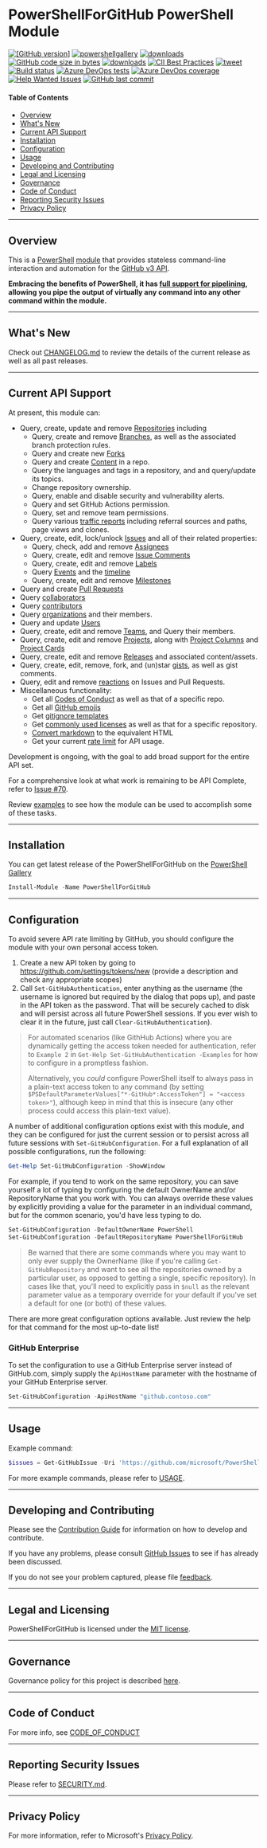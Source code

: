 # PowerShellForGitHub PowerShell Module

[![[GitHub version]](https://badge.fury.io/gh/microsoft%2FPowerShellForGitHub.svg)](https://github.com/microsoft/PowerShellForGitHub/releases)
[![powershellgallery](https://img.shields.io/powershellgallery/v/PowerShellForGitHub)](https://www.powershellgallery.com/packages/PowerShellForGitHub)
[![downloads](https://img.shields.io/powershellgallery/dt/PowerShellForGitHub.svg?label=downloads)](https://www.powershellgallery.com/packages/PowerShellForGitHub)
[![GitHub code size in bytes](https://img.shields.io/github/languages/code-size/microsoft/PowerShellForGitHub)](https://github.com/microsoft/PowerShellForGitHub)
[![downloads](https://img.shields.io/badge/license-MIT-green)](https://github.com/microsoft/PowerShellForGitHub/blob/master/LICENSE)
[![CII Best Practices](https://bestpractices.coreinfrastructure.org/projects/3990/badge)](https://bestpractices.coreinfrastructure.org/projects/3990)
[![tweet](https://img.shields.io/twitter/url?url=https%3A%2F%2Ftwitter.com%2FQuackFu)](https://twitter.com/intent/tweet?text=%23PowerShellForGitHub%20%40QuackFu%20&original_referer=https://github.com/microsoft/PowerShellForGitHub)
<br />
[![Build status](https://dev.azure.com/ms/PowerShellForGitHub/_apis/build/status/PowerShellForGitHub-CI?branchName=master)](https://dev.azure.com/ms/PowerShellForGitHub/_build/latest?definitionId=109&branchName=master)
[![Azure DevOps tests](https://img.shields.io/azure-devops/tests/ms/PowerShellForGitHub/109/master)](https://dev.azure.com/ms/PowerShellForGitHub/_build/latest?definitionId=109&branchName=master)
[![Azure DevOps coverage](https://img.shields.io/azure-devops/coverage/ms/PowerShellForGitHub/109/master)](https://dev.azure.com/ms/PowerShellForGitHub/_build/latest?definitionId=109&branchName=master)
<br />
[![Help Wanted Issues](https://img.shields.io/github/issues/microsoft/PowerShellForGitHub/help%20wanted)](https://github.com/microsoft/PowerShellForGitHub/issues?q=is%3Aissue+is%3Aopen+label%3A%22help+wanted%22)
[![GitHub last commit](https://img.shields.io/github/last-commit/microsoft/PowerShellForGitHub)](https://github.com/microsoft/PowerShellForGitHub/commits/master)

#### Table of Contents

*   [Overview](#overview)
*   [What's New](#whats-new)
*   [Current API Support](#current-api-support)
*   [Installation](#installation)
*   [Configuration](#configuration)
*   [Usage](#usage)
*   [Developing and Contributing](#developing-and-contributing)
*   [Legal and Licensing](#legal-and-licensing)
*   [Governance](#governance)
*   [Code of Conduct](#code-of-conduct)
*   [Reporting Security Issues](#reporting-security-issues)
*   [Privacy Policy](#privacy-policy)

----------

## Overview

This is a [PowerShell](https://microsoft.com/powershell) [module](https://technet.microsoft.com/en-us/library/dd901839.aspx)
that provides stateless command-line interaction and automation for the
[GitHub v3 API](https://developer.github.com/v3/).

**Embracing the benefits of PowerShell, it has
[full support for pipelining](./USAGE.md#embracing-the-pipeline), allowing you pipe the output of
virtually any command into any other command within the module.**

----------

## What's New

Check out [CHANGELOG.md](./CHANGELOG.md) to review the details of the current release as well as
all past releases.

----------

## Current API Support

At present, this module can:
 * Query, create, update and remove [Repositories](https://developer.github.com/v3/repos/) including
      * Query, create and remove [Branches](https://developer.github.com/v3/repos/branches/), as well
        as the associated branch protection rules.
      * Query and create new [Forks](https://developer.github.com/v3/repos/forks/)
      * Query and create [Content](https://developer.github.com/v3/repos/contents/) in a repo.
      * Query the languages and tags in a repository, and and query/update its topics.
      * Change repository ownership.
      * Query, enable and disable security and vulnerability alerts.
      * Query and set GitHub Actions permission.
      * Query, set and remove team permissions.
      * Query various [traffic reports](https://developer.github.com/v3/repos/traffic/) including
        referral sources and paths, page views and clones.
 * Query, create, edit, lock/unlock [Issues](https://developer.github.com/v3/issues/) and
   all of their related properties:
      * Query, check, add and remove [Assignees](https://developer.github.com/v3/issues/assignees/)
      * Query, create, edit and remove [Issue Comments](https://developer.github.com/v3/issues/comments/)
      * Query, create, edit and remove [Labels](https://developer.github.com/v3/issues/labels/)
      * Query [Events](https://developer.github.com/v3/issues/events/) and the
        [timeline](https://developer.github.com/v3/issues/timeline/)
      * Query, create, edit and remove [Milestones](https://developer.github.com/v3/issues/milestones/)
 * Query and create [Pull Requests](https://developer.github.com/v3/pulls/)
 * Query [collaborators](https://developer.github.com/v3/repos/collaborators/)
 * Query [contributors](https://developer.github.com/v3/repos/statistics/)
 * Query [organizations](https://developer.github.com/v3/orgs/) and their members.
 * Query and update [Users](https://developer.github.com/v3/users/)
 * Query, create, edit and remove [Teams](https://developer.github.com/v3/teams/),
   and Query their members.
 * Query, create, edit and remove [Projects](https://developer.github.com/v3/projects/), along with
   [Project Columns](https://developer.github.com/v3/projects/columns/) and
   [Project Cards](https://developer.github.com/v3/projects/cards/)
 * Query, create, edit and remove [Releases](https://developer.github.com/v3/repos/releases/) and
   associated content/assets.
 * Query, create, edit, remove, fork, and (un)star [gists](https://developer.github.com/v3/gists/),
   as well as gist comments.
 * Query, edit and remove [reactions](https://developer.github.com/v3/reactions/) on Issues and
   Pull Requests.
 * Miscellaneous functionality:
      * Get all [Codes of Conduct](https://developer.github.com/v3/codes_of_conduct/) as well as that
        of a specific repo.
      * Get all [GitHub emojis](https://developer.github.com/v3/emojis/)
      * Get [gitignore templates](https://developer.github.com/v3/gitignore/)
      * Get [commonly used licenses](https://developer.github.com/v3/licenses/) as well as that for
        a specific repository.
      * [Convert markdown](https://developer.github.com/v3/markdown/) to the equivalent HTML
      * Get your current [rate limit](https://developer.github.com/v3/rate_limit/) for API usage.

Development is ongoing, with the goal to add broad support for the entire API set.

For a comprehensive look at what work is remaining to be API Complete, refer to
[Issue #70](https://github.com/microsoft/PowerShellForGitHub/issues/70).

Review [examples](USAGE.md#examples) to see how the module can be used to accomplish some of these tasks.

----------

## Installation

You can get latest release of the PowerShellForGitHub on the [PowerShell Gallery](https://www.powershellgallery.com/packages/PowerShellForGitHub)

```PowerShell
Install-Module -Name PowerShellForGitHub
```

----------

## Configuration

To avoid severe API rate limiting by GitHub, you should configure the module with your own personal
access token.

1) Create a new API token by going to https://github.com/settings/tokens/new (provide a description
   and check any appropriate scopes)
2) Call `Set-GitHubAuthentication`, enter anything as the username (the username is ignored but
   required by the dialog that pops up), and paste in the API token as the password.  That will be
   securely cached to disk and will persist across all future PowerShell sessions.
If you ever wish to clear it in the future, just call `Clear-GitHubAuthentication`).

> For automated scenarios (like GithHub Actions) where you are dynamically getting the access token
> needed for authentication, refer to `Example 2` in `Get-Help Set-GitHubAuthentication -Examples`
> for how to configure in a promptless fashion.
>
> Alternatively, you _could_ configure PowerShell itself to always pass in a plain-text access token
> to any command (by setting `$PSDefaultParameterValues["*-GitHub*:AccessToken"] = "<access token>"`),
> although keep in mind that this is insecure (any other process could access this plain-text value).

A number of additional configuration options exist with this module, and they can be configured
for just the current session or to persist across all future sessions with `Set-GitHubConfiguration`.
For a full explanation of all possible configurations, run the following:

 ```powershell
Get-Help Set-GitHubConfiguration -ShowWindow
```

For example, if you tend to work on the same repository, you can save yourself a lot of typing
by configuring the default OwnerName and/or RepositoryName that you work with.  You can always
override these values by explicitly providing a value for the parameter in an individual command,
but for the common scenario, you'd have less typing to do.

 ```powershell
Set-GitHubConfiguration -DefaultOwnerName PowerShell
Set-GitHubConfiguration -DefaultRepositoryName PowerShellForGitHub
```

> Be warned that there are some commands where you may want to only ever supply the OwnerName
> (like if you're calling `Get-GitHubRepository` and want to see all the repositories owned
> by a particular user, as opposed to getting a single, specific repository).  In cases like that,
> you'll need to explicitly pass in `$null` as the relevant parameter value as a temporary override
> for your default if you've set a default for one (or both) of these values.

There are more great configuration options available.  Just review the help for that command for
the most up-to-date list!

### GitHub Enterprise

To set the configuration to use a GitHub Enterprise server instead of GitHub.com, simply supply
the `ApiHostName` parameter with the hostname of your GitHub Enterprise server.

 ```powershell
Set-GitHubConfiguration -ApiHostName "github.contoso.com"
```

----------

## Usage

Example command:

```powershell
$issues = Get-GitHubIssue -Uri 'https://github.com/microsoft/PowerShellForGitHub'
```

For more example commands, please refer to [USAGE](USAGE.md#examples).

----------

## Developing and Contributing

Please see the [Contribution Guide](CONTRIBUTING.md) for information on how to develop and
contribute.

If you have any problems, please consult [GitHub Issues](https://github.com/microsoft/PowerShellForGitHub/issues)
to see if has already been discussed.

If you do not see your problem captured, please file [feedback](CONTRIBUTING.md#feedback).

----------

## Legal and Licensing

PowerShellForGitHub is licensed under the [MIT license](LICENSE).

----------

## Governance

Governance policy for this project is described [here](GOVERNANCE.md).

----------

## Code of Conduct

For more info, see [CODE_OF_CONDUCT](CODE_OF_CONDUCT.md)

----------

## Reporting Security Issues

Please refer to [SECURITY.md](./SECURITY.md).

----------

## Privacy Policy

For more information, refer to Microsoft's [Privacy Policy](https://go.microsoft.com/fwlink/?LinkID=521839).
